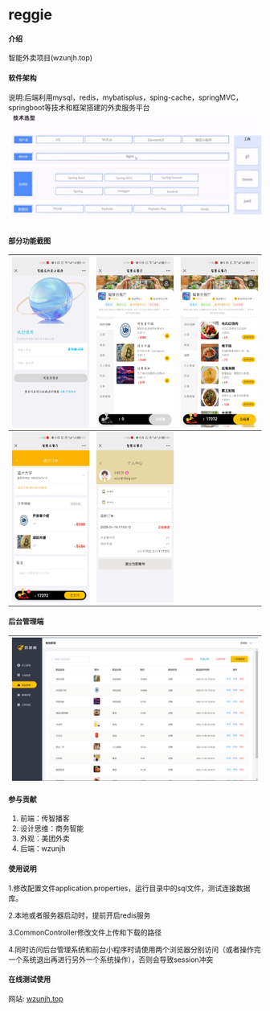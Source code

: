# reggie

#### 介绍
智能外卖项目(wzunjh.top)

#### 软件架构
说明:后端利用mysql，redis，mybatisplus，sping-cache，springMVC，springboot等技术和框架搭建的外卖服务平台
![输入图片说明](reggie_take_out/src/main/resources/gost.png)
#### 部分功能截图
|![输入图片说明](reggie_take_out/src/main/resources/Screenshot_20230116_175114_com.tencent.mm.jpg)   | ![输入图片说明](reggie_take_out/src/main/resources/Screenshot_20230116_175152_com.tencent.mm.jpg)  | ![输入图片说明](reggie_take_out/src/main/resources/Screenshot_20230116_175214_com.tencent.mm.jpg)  |
|---|---|---|
| ![输入图片说明](reggie_take_out/src/main/resources/Screenshot_20230116_175252_com.tencent.mm.jpg)  | ![输入图片说明](reggie_take_out/src/main/resources/Screenshot_20230116_175323_com.tencent.mm.jpg)  | |

#### 后台管理端
| ![输入图片说明](reggie_take_out/src/main/resources/back.png)|
|--|

#### 参与贡献

1.  前端：传智播客
2.  设计思维：商务智能
3.  外观：美团外卖
4.  后端：wzunjh

#### 使用说明
1.修改配置文件application.properties，运行目录中的sql文件，测试连接数据库。

2.本地或者服务器启动时，提前开启redis服务

3.CommonController修改文件上传和下载的路径

4.同时访问后台管理系统和前台小程序时请使用两个浏览器分别访问（或者操作完一个系统退出再进行另外一个系统操作），否则会导致session冲突

#### 在线测试使用
网站: [wzunjh.top](http://wzunjh.top)